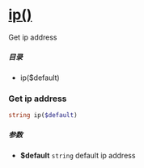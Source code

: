 [ip()](http://twinh.github.com/widget/api/ip)
=============================================

Get ip address

##### 目录
* ip($default)

### Get ip address
```php
string ip($default)
```

##### 参数
* **$default** `string` default ip address

